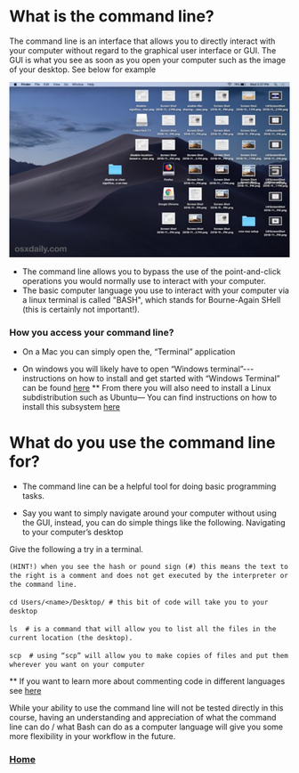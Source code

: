 # What is the command line?



The command line is an interface that allows you to directly interact with your computer without regard to the graphical user interface or GUI. The GUI is what you see as soon as you open your computer such as the image of your desktop. See below for example

<img src="gui_screenshot.png" class="inline"/>

* The command line allows you to bypass the use of the point-and-click operations you would normally use to interact with your computer.
* The basic computer language you use to interact with your computer via a linux terminal is called "BASH", which stands for Bourne-Again SHell (this is certainly not important!). 

### How you access your command line?

* On a Mac you can simply open the, “Terminal” application

* On windows you will likely have to open “Windows terminal”---instructions on how to install and get started with “Windows Terminal” can be found [here](https://docs.microsoft.com/en-us/windows/terminal/install)
** From there you will also need to install a Linux subdistribution such as Ubuntu— You can find instructions on how to install this subsystem [here](https://docs.microsoft.com/en-us/windows/wsl/about)

# What do you use the command line for?

* The command line can be a helpful tool for doing basic programming tasks.

* Say you want to simply navigate around your computer without using the GUI, instead, you can do simple things like the following. Navigating to your computer’s desktop


Give the following a try in a terminal.
```
(HINT!) when you see the hash or pound sign (#) this means the text to the right is a comment and does not get executed by the interpreter or the command line.

cd Users/<name>/Desktop/ # this bit of code will take you to your desktop

ls  # is a command that will allow you to list all the files in the current location (the desktop).

scp  # using “scp” will allow you to make copies of files and put them wherever you want on your computer
```
** If you want to learn more about commenting code in different languages see [here](https://geekflare.com/how-to-add-comments/)

While your ability to use the command line will not be tested directly in this course, having an understanding and appreciation of what the command line can do / what Bash can do as a computer language will give you some more flexibility in your workflow in the future. 



### [Home](https://bdeck8317.github.io/compPsy.github.io/)
